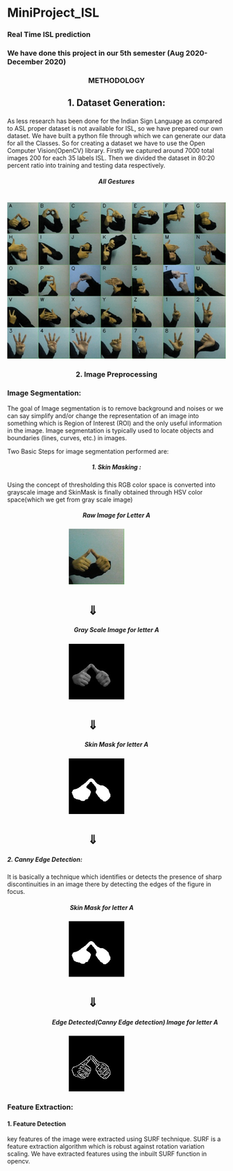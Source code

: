 # MiniProject_ISL
### Real Time ISL prediction

### We have done this project in our 5th semester (Aug 2020- December 2020)


###  <p align="center">METHODOLOGY</p>

## <p align="center">1. Dataset Generation:</p>
  
As less research has been done for the Indian Sign Language as compared to ASL proper dataset
is not available for ISL, so we have prepared our own dataset. We have built a python file
through which we can generate our data for all the Classes. So for creating a dataset we have to
use the Open Computer Vision(OpenCV) library. Firstly we captured around 7000 total images
200 for each 35 labels ISL. Then we divided the dataset in 80:20 percent ratio into training and
testing data respectively.


##### <p align="center">All Gestures</p>            
   &ensp; &ensp; &ensp; &ensp; &ensp; &ensp; &ensp; &ensp; &ensp; &ensp; &ensp; &ensp; &ensp; ![All gestures](all_gestures.jpg) 



### <p align="center">2.  Image Preprocessing</p>

### Image Segmentation:

The goal of Image segmentation is to remove background and noises or we can say simplify
and/or change the representation of an image into something which is Region of Interest (ROI)
and the only useful information in the image. Image segmentation is typically used to locate
objects and boundaries (lines, curves, etc.) in images.

Two Basic Steps for image segmentation performed are:

##### <p align="center">1. Skin Masking :</p>
Using the concept of thresholding this RGB color space is converted into
grayscale image and SkinMask is finally obtained through HSV color space(which we get
from gray scale image)

##### <p align="center"> Raw Image for Letter A</p>
   &ensp; &ensp; &ensp; &ensp; &ensp; &ensp; &ensp; &ensp; &ensp; &ensp; &ensp; &ensp; &ensp;  ![Raw Image for letter A](rawimageA.jpg)
	 
<h1>&ensp; &ensp; &ensp; &ensp; &ensp; &ensp; &ensp; &ensp; &ensp;  &#8659;</h1>

##### <p align="center"> Gray Scale Image for letter A</p>
   &ensp; &ensp; &ensp; &ensp; &ensp; &ensp; &ensp; &ensp; &ensp; &ensp; &ensp; &ensp; &ensp;  ![Gray Scale Image for letter A](skin.jpg)
	 
<h1>&ensp; &ensp; &ensp; &ensp; &ensp; &ensp; &ensp; &ensp; &ensp;  &#8659;</h1>

##### <p align="center"> Skin Mask for letter A</p>
   &ensp; &ensp; &ensp; &ensp; &ensp; &ensp; &ensp; &ensp; &ensp; &ensp; &ensp; &ensp; &ensp;  ![Skin Mask Image for letter A](skinmaskA.jpg)
	 
<h1>&ensp; &ensp; &ensp; &ensp; &ensp; &ensp; &ensp; &ensp; &ensp;  &#8659;</h1>

#####  2. Canny Edge Detection:
It is basically a technique which identifies or detects the presence of
sharp discontinuities in an image there by detecting the edges of the figure in focus.

##### &ensp; &ensp; &ensp; &ensp; &ensp; &ensp; &ensp; &ensp;  &ensp; &ensp; &ensp; &ensp; &ensp; &ensp; Skin Mask for letter A                                         
   &ensp; &ensp; &ensp; &ensp; &ensp; &ensp; &ensp; &ensp; &ensp; &ensp; &ensp; &ensp; &ensp;  ![Skin Mask Image for letter A](skinmaskA.jpg)	
   
 <h1>&ensp; &ensp; &ensp; &ensp; &ensp; &ensp; &ensp; &ensp; &ensp;  &#8659;</h1>

##### &ensp; &ensp; &ensp; &ensp; &ensp; &ensp; &ensp; &ensp;  &ensp; &ensp; Edge Detected(Canny Edge detection) Image for letter A
   &ensp; &ensp; &ensp; &ensp; &ensp; &ensp; &ensp; &ensp; &ensp; &ensp; &ensp; &ensp; &ensp; ![Edge Detected Image for letter A](cannyA.jpg)
   

### Feature Extraction:

#### 1. Feature Detection

key features of the image were extracted using SURF technique.
SURF is a feature extraction algorithm which is robust against rotation variation scaling.
We have extracted features using the inbuilt SURF function in opencv.










